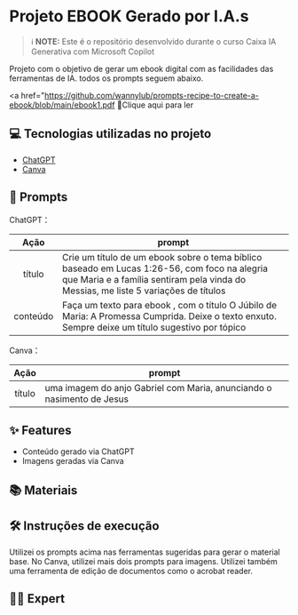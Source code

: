 

# Projeto EBOOK Gerado por I.A.s


 > ℹ️ **NOTE:** Este é o repositório desenvolvido durante o curso Caixa IA Generativa com Microsoft Copilot

Projeto com o objetivo de gerar um ebook digital com as facilidades das ferramentas de IA. todos os prompts
seguem abaixo.

<a href="https://github.com/wannylub/prompts-recipe-to-create-a-ebook/blob/main/ebook1.pdf 📕Clique aqui para ler</a>

## 💻 Tecnologias utilizadas no projeto

- [ChatGPT](https://chat.openai.com/) 
- [Canva](https://canva.com)


## 🧠 Prompts


ChatGPT：

|   Ação   | prompt                                                                                                                                                                                                                                                                         |
| :------: | ------------------------------------------------------------------------------------------------------------------------------------------------------------------------------------------------------------------------------------------------------------------------------ |
|  título  | Crie um título de um ebook sobre o tema  bíblico baseado em Lucas 1:26-56, com foco na alegria que Maria e a família sentiram pela vinda do Messias, me liste 5 variações de títulos                                                        |
| conteúdo | Faça um texto para ebook , com o título O Júbilo de Maria: A Promessa Cumprida. Deixe o texto enxuto. Sempre deixe um título sugestivo por tópico |


Canva：

|  Ação  | prompt                                                                                 |
| :----: | -------------------------------------------------------------------------------------- |
| título | uma imagem do anjo Gabriel com Maria, anunciando o nasimento de Jesus |

## ✨ Features

- Conteúdo gerado via ChatGPT
- Imagens geradas via Canva

## 📚 Materiais

## 🛠️ Instruções de execução

Utilizei os prompts acima nas ferramentas sugeridas para gerar o material base. No Canva, utilizei mais dois prompts para imagens. Utilizei também uma ferramenta de edição de documentos como o acrobat reader.

## 👨‍💻 Expert

